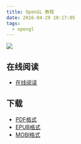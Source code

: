 ```yaml
---
title: OpenGL 教程
date: 2016-04-29 10:17:05
tags:
  - opengl
---
```


![](https://ek8whxe.cloudimg.io/s/width/226/https://www.gitbook.com/cover/book/andyque/opengl-tutorials.jpg)

<!--more-->

## 在线阅读 ##

+ [在线阅读](https://www.gitbook.com/book/andyque/opengl-tutorials/details)

## 下载 ##

+ [PDF格式](https://www.gitbook.com/download/pdf/book/andyque/opengl-tutorials)
+ [EPUB格式](https://www.gitbook.com/download/epub/book/andyque/opengl-tutorials)
+ [MOBI格式](https://www.gitbook.com/download/mobi/book/andyque/opengl-tutorials)
